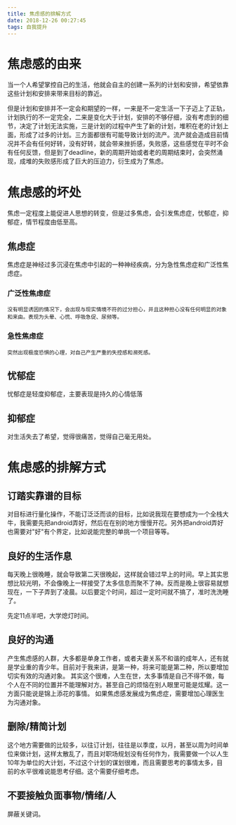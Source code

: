```yaml
---
title: 焦虑感的排解方式
date: 2018-12-26 00:27:45
tags: 自我提升
---
```


# 焦虑感的由来

当一个人希望掌控自己的生活，他就会自主的创建一系列的计划和安排，希望依靠这些计划和安排来带来目标的靠近。

但是计划和安排并不一定会和期望的一样，一来是不一定生活一下子迈上了正轨，计划执行的不一定完全，二来是变化大于计划，安排的不够仔细，没有考虑到的细节，决定了计划无法实施，三是计划的过程中产生了新的计划，堆积在老的计划上面，形成了过多的计划。三方面都很有可能导致计划的流产。流产就会造成目前情况并不会有任何好转，没有好转，就会带来挫折感，失败感，这些感觉在平时不会有任何反馈，但是到了deadline，新的周期开始或者老的周期结束时，会突然涌现，成堆的失败感形成了巨大的压迫力，衍生成为了焦虑。

# 焦虑感的坏处

焦虑一定程度上能促进人思想的转变，但是过多焦虑，会引发焦虑症，忧郁症，抑郁症，情节程度由低至高。

## 焦虑症

焦虑症是神经过多沉浸在焦虑中引起的一种神经疾病，分为急性焦虑症和广泛性焦虑症。

### 广泛性焦虑症

```
没有明显诱因的情况下，会出现与现实情境不符的过分担心，并且这种担心没有任何明显的对象和来由。表现为头晕、心慌、呼吸急促、尿频等。
```

### 急性焦虑症

```
突然出现极度恐惧的心理，对自己产生严重的失控感和濒死感。
```

## 忧郁症

忧郁症是轻度抑郁症，主要表现是持久的心情低落

## 抑郁症

对生活失去了希望，觉得很痛苦，觉得自己毫无用处。

# 焦虑感的排解方式

## 订踏实靠谱的目标

对目标进行量化操作，不能订泛泛而谈的目标，比如说我现在要想成为一个全栈大牛，我需要先把android弄好，然后在在别的地方慢慢开花。另外把android弄好也需要对"好"有个界定，比如说能完整的单挑一个项目等等。

## 良好的生活作息

每天晚上很晚睡，就会导致第二天很晚起，这样就会错过早上的时间。早上其实思想比较光明，不会像晚上一样接受了太多信息而聚不了神。反而是晚上很容易就想现在，一下子弄到了凌晨。以后要定个时间，超过一定时间就不搞了，准时洗洗睡了。

先定11点半吧，大学熄灯时间。

## 良好的沟通

产生焦虑感的人群，大多都是单身工作者，或者夫妻关系不和谐的成年人，还有就是学业重的青少年。目前对于我来讲，是第一种，将来可能是第二种，所以要增加切实有效的沟通对象。
其实这个很难，人生在世，太多事情是自己不得不做，每个人在不同的位置并不能理解对方。甚至自己的烦恼在别人眼里可能是炫耀。这一方面只能说是锦上添花的事情。
如果焦虑感发展成为焦虑症，需要增加心理医生为沟通对象。

## 删除/精简计划

这个地方需要做的比较多，以往订计划，往往是以季度，以月，甚至以周为时间单位来做计划，这样太散乱了，而且对职场规划没有任何作为，我需要做一个以人生10年为单位的大计划，不过这个计划的谋划很难，而且需要思考的事情太多，目前的水平很难说能思考仔细。这个需要仔细考虑。

## 不要接触负面事物/情绪/人

屏蔽关键词。












